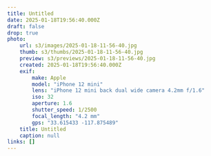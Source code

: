 ```yaml
---
title: Untitled
date: 2025-01-18T19:56:40.000Z
draft: false
drop: true
photo:
    url: s3/images/2025-01-18-11-56-40.jpg
    thumb: s3/thumbs/2025-01-18-11-56-40.jpg
    preview: s3/previews/2025-01-18-11-56-40.jpg
    created: 2025-01-18T19:56:40.000Z
    exif:
        make: Apple
        model: "iPhone 12 mini"
        lens: "iPhone 12 mini back dual wide camera 4.2mm f/1.6"
        iso: 32
        aperture: 1.6
        shutter_speed: 1/2500
        focal_length: "4.2 mm"
        gps: "33.615433 -117.875489"
    title: Untitled
    caption: null
links: []
---
```

